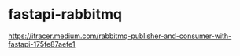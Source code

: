 # fastapi-rabbitmq

https://itracer.medium.com/rabbitmq-publisher-and-consumer-with-fastapi-175fe87aefe1
